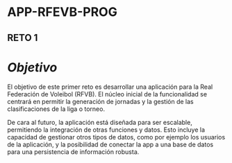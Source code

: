 # APP-RFEVB-PROG

## RETO 1

# _Objetivo_

El objetivo de este primer reto es desarrollar una aplicación para la Real Federación de Voleibol (RFVB). El núcleo inicial de la funcionalidad se centrará en permitir la generación de jornadas y la gestión de las clasificaciones de la liga o torneo.

De cara al futuro, la aplicación está diseñada para ser escalable, permitiendo la integración de otras funciones y datos. Esto incluye la capacidad de gestionar otros tipos de datos, como por ejemplo los usuarios de la aplicación, y la posibilidad de conectar la app a una base de datos para una persistencia de información robusta.
